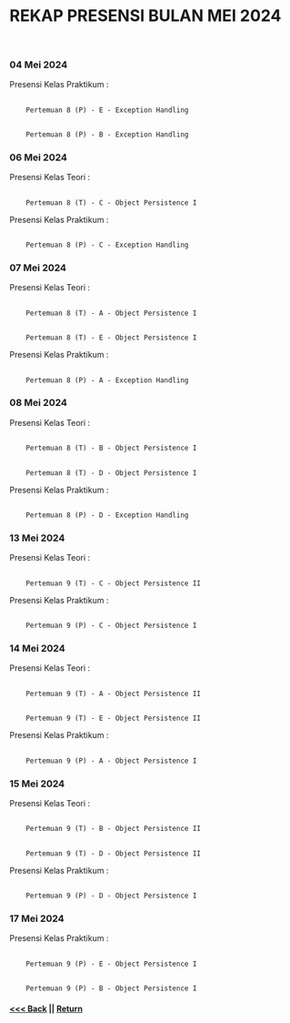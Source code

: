 # REKAP PRESENSI BULAN MEI 2024
<br/>

### 04 Mei 2024
Presensi Kelas Praktikum :
##
        Pertemuan 8 (P) - E - Exception Handling
##
        Pertemuan 8 (P) - B - Exception Handling

### 06 Mei 2024
Presensi Kelas Teori :
##
        Pertemuan 8 (T) - C - Object Persistence I
Presensi Kelas Praktikum :
##
        Pertemuan 8 (P) - C - Exception Handling

### 07 Mei 2024
Presensi Kelas Teori :
##
        Pertemuan 8 (T) - A - Object Persistence I
##
        Pertemuan 8 (T) - E - Object Persistence I
Presensi Kelas Praktikum :
##
        Pertemuan 8 (P) - A - Exception Handling

### 08 Mei 2024
Presensi Kelas Teori :
##
        Pertemuan 8 (T) - B - Object Persistence I
##
        Pertemuan 8 (T) - D - Object Persistence I
Presensi Kelas Praktikum :
##
        Pertemuan 8 (P) - D - Exception Handling

### 13 Mei 2024
Presensi Kelas Teori :
##
        Pertemuan 9 (T) - C - Object Persistence II
Presensi Kelas Praktikum :
##
        Pertemuan 9 (P) - C - Object Persistence I

### 14 Mei 2024
Presensi Kelas Teori :
##
        Pertemuan 9 (T) - A - Object Persistence II
##
        Pertemuan 9 (T) - E - Object Persistence II
Presensi Kelas Praktikum :
##
        Pertemuan 9 (P) - A - Object Persistence I

### 15 Mei 2024
Presensi Kelas Teori :
##
        Pertemuan 9 (T) - B - Object Persistence II
##
        Pertemuan 9 (T) - D - Object Persistence II
Presensi Kelas Praktikum :
##
        Pertemuan 9 (P) - D - Object Persistence I

### 17 Mei 2024
Presensi Kelas Praktikum :
##
        Pertemuan 9 (P) - E - Object Persistence I
##
        Pertemuan 9 (P) - B - Object Persistence I

#### [<<< Back](../march-2024/README.md)  ||  [Return](../README.md)
